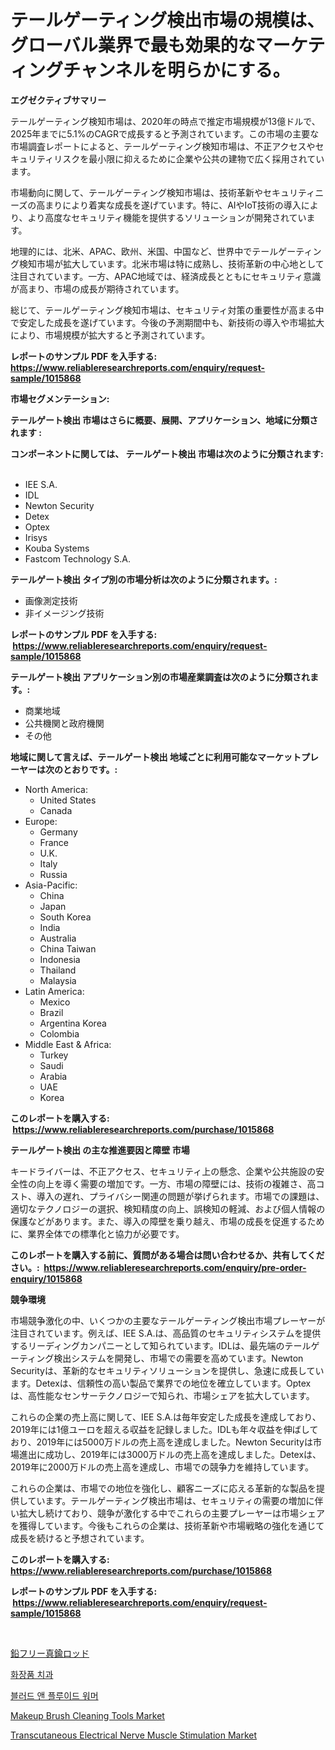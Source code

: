 <p><h1>テールゲーティング検出市場の規模は、グローバル業界で最も効果的なマーケティングチャンネルを明らかにする。</h1></p><p><strong>エグゼクティブサマリー</strong></p>
<p><p>テールゲーティング検知市場は、2020年の時点で推定市場規模が13億ドルで、2025年までに5.1%のCAGRで成長すると予測されています。この市場の主要な市場調査レポートによると、テールゲーティング検知市場は、不正アクセスやセキュリティリスクを最小限に抑えるために企業や公共の建物で広く採用されています。</p><p>市場動向に関して、テールゲーティング検知市場は、技術革新やセキュリティニーズの高まりにより着実な成長を遂げています。特に、AIやIoT技術の導入により、より高度なセキュリティ機能を提供するソリューションが開発されています。</p><p>地理的には、北米、APAC、欧州、米国、中国など、世界中でテールゲーティング検知市場が拡大しています。北米市場は特に成熟し、技術革新の中心地として注目されています。一方、APAC地域では、経済成長とともにセキュリティ意識が高まり、市場の成長が期待されています。</p><p>総じて、テールゲーティング検知市場は、セキュリティ対策の重要性が高まる中で安定した成長を遂げています。今後の予測期間中も、新技術の導入や市場拡大により、市場規模が拡大すると予測されています。</p></p>
<p><strong>レポートのサンプル PDF を入手する: <a href="https://www.reliableresearchreports.com/enquiry/request-sample/1015868">https://www.reliableresearchreports.com/enquiry/request-sample/1015868</a></strong></p>
<p><strong>市場セグメンテーション:</strong></p>
<p><strong> テールゲート検出 市場はさらに概要、展開、アプリケーション、地域に分類されます :</strong></p>
<p><strong>コンポーネントに関しては、 テールゲート検出 市場は次のように分類されます: &nbsp;</strong></p>
<p><ul><li>IEE S.A.</li><li>IDL</li><li>Newton Security</li><li>Detex</li><li>Optex</li><li>Irisys</li><li>Kouba Systems</li><li>Fastcom Technology S.A.</li></ul></p>
<p><strong> テールゲート検出 タイプ別の市場分析は次のように分類されます。:</strong></p>
<p><ul><li>画像測定技術</li><li>非イメージング技術</li></ul></p>
<p><strong>レポートのサンプル PDF を入手する: &nbsp;<a href="https://www.reliableresearchreports.com/enquiry/request-sample/1015868">https://www.reliableresearchreports.com/enquiry/request-sample/1015868</a></strong></p>
<p><strong> テールゲート検出 アプリケーション別の市場産業調査は次のように分類されます。:</strong></p>
<p><ul><li>商業地域</li><li>公共機関と政府機関</li><li>その他</li></ul></p>
<p><strong>地域に関して言えば、テールゲート検出 地域ごとに利用可能なマーケットプレーヤーは次のとおりです。:</strong></p>
<p><ul>
    <li>
        North America:
        <ul>
            <li>United States</li>
            <li>Canada</li>
        </ul>
    </li>
    <li>
        Europe:
        <ul>
            <li>Germany</li>
            <li>France</li>
            <li>U.K.</li>
            <li>Italy</li>
            <li>Russia</li>
        </ul>
    </li>
    <li>
        Asia-Pacific:
        <ul>
            <li>China</li>
            <li>Japan</li>
            <li>South Korea</li>
            <li>India</li>
            <li>Australia</li>
            <li>China Taiwan</li>
            <li>Indonesia</li>
            <li>Thailand</li>
            <li>Malaysia</li>
        </ul>
    </li>
    <li>
        Latin America:
        <ul>
            <li>Mexico</li>
            <li>Brazil</li>
            <li>Argentina Korea</li>
            <li>Colombia</li>
        </ul>
    </li>
    <li>
        Middle East & Africa:
        <ul>
            <li>Turkey</li>
            <li>Saudi</li>
            <li>Arabia</li>
            <li>UAE</li>
            <li>Korea</li>
        </ul>
    </li>
    </ul></p>
<p><strong>このレポートを購入する: &nbsp;<a href="https://www.reliableresearchreports.com/purchase/1015868">https://www.reliableresearchreports.com/purchase/1015868</a></strong></p>
<p><strong>テールゲート検出 の主な推進要因と障壁 市場</strong></p>
<p><p>キードライバーは、不正アクセス、セキュリティ上の懸念、企業や公共施設の安全性の向上を導く需要の増加です。一方、市場の障壁には、技術の複雑さ、高コスト、導入の遅れ、プライバシー関連の問題が挙げられます。市場での課題は、適切なテクノロジーの選択、検知精度の向上、誤検知の軽減、および個人情報の保護などがあります。また、導入の障壁を乗り越え、市場の成長を促進するために、業界全体での標準化と協力が必要です。</p></p>
<p><strong>このレポートを購入する前に、質問がある場合は問い合わせるか、共有してください。:&nbsp; <a href="https://www.reliableresearchreports.com/enquiry/pre-order-enquiry/1015868">https://www.reliableresearchreports.com/enquiry/pre-order-enquiry/1015868</a></strong></p>
<p><strong>競争環境</strong></p>
<p><p>市場競争激化の中、いくつかの主要なテールゲーティング検出市場プレーヤーが注目されています。例えば、IEE S.A.は、高品質のセキュリティシステムを提供するリーディングカンパニーとして知られています。IDLは、最先端のテールゲーティング検出システムを開発し、市場での需要を高めています。Newton Securityは、革新的なセキュリティソリューションを提供し、急速に成長しています。Detexは、信頼性の高い製品で業界での地位を確立しています。Optexは、高性能なセンサーテクノロジーで知られ、市場シェアを拡大しています。</p><p>これらの企業の売上高に関して、IEE S.A.は毎年安定した成長を達成しており、2019年には1億ユーロを超える収益を記録しました。IDLも年々収益を伸ばしており、2019年には5000万ドルの売上高を達成しました。Newton Securityは市場進出に成功し、2019年には3000万ドルの売上高を達成しました。Detexは、2019年に2000万ドルの売上高を達成し、市場での競争力を維持しています。</p><p>これらの企業は、市場での地位を強化し、顧客ニーズに応える革新的な製品を提供しています。テールゲーティング検出市場は、セキュリティの需要の増加に伴い拡大し続けており、競争が激化する中でこれらの主要プレーヤーは市場シェアを獲得しています。今後もこれらの企業は、技術革新や市場戦略の強化を通じて成長を続けると予想されています。</p></p>
<p><strong>このレポートを購入する: &nbsp; <a href="https://www.reliableresearchreports.com/purchase/1015868">https://www.reliableresearchreports.com/purchase/1015868</a></strong></p>
<p><strong>レポートのサンプル PDF を入手する: &nbsp;<a href="https://www.reliableresearchreports.com/enquiry/request-sample/1015868">https://www.reliableresearchreports.com/enquiry/request-sample/1015868</a></strong><strong></strong></p>
<p>&nbsp;</p>
<p><p><a href="https://github.com/oqxogxyvqe90775/Market-Research-Report-List-1/blob/main/1820004188645.md">鉛フリー真鍮ロッド</a></p><p><a href="https://github.com/vs019sa3m8x/Market-Research-Report-List-1/blob/main/7562494188535.md">화장품 치과</a></p><p><a href="https://github.com/lzrvbyqzftro57/Market-Research-Report-List-1/blob/main/5466448188534.md">블러드 앤 플루이드 워머</a></p><p><a href="https://issuu.com/reportprime-2/docs/makeup-brush-cleaning-tools-market-size-2030.pptx">Makeup Brush Cleaning Tools Market</a></p><p><a href="https://view.publitas.com/reportprime-1/transcutaneous-electrical-nerve-muscle-stimulation-market-with-the-goal-of-estimating-the-market-size-and-future-growth-potential-of-various-market-segments-based-on-component-applications-end-user-and-region/">Transcutaneous Electrical Nerve Muscle Stimulation Market</a></p></p>